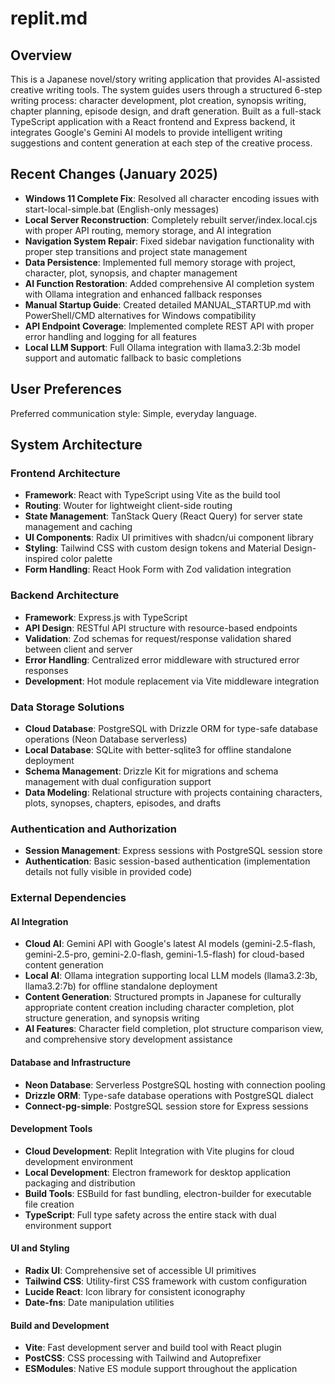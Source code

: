 # replit.md

## Overview

This is a Japanese novel/story writing application that provides AI-assisted creative writing tools. The system guides users through a structured 6-step writing process: character development, plot creation, synopsis writing, chapter planning, episode design, and draft generation. Built as a full-stack TypeScript application with a React frontend and Express backend, it integrates Google's Gemini AI models to provide intelligent writing suggestions and content generation at each step of the creative process.

## Recent Changes (January 2025)

- **Windows 11 Complete Fix**: Resolved all character encoding issues with start-local-simple.bat (English-only messages)
- **Local Server Reconstruction**: Completely rebuilt server/index.local.cjs with proper API routing, memory storage, and AI integration
- **Navigation System Repair**: Fixed sidebar navigation functionality with proper step transitions and project state management
- **Data Persistence**: Implemented full memory storage with project, character, plot, synopsis, and chapter management
- **AI Function Restoration**: Added comprehensive AI completion system with Ollama integration and enhanced fallback responses
- **Manual Startup Guide**: Created detailed MANUAL_STARTUP.md with PowerShell/CMD alternatives for Windows compatibility
- **API Endpoint Coverage**: Implemented complete REST API with proper error handling and logging for all features
- **Local LLM Support**: Full Ollama integration with llama3.2:3b model support and automatic fallback to basic completions

## User Preferences

Preferred communication style: Simple, everyday language.

## System Architecture

### Frontend Architecture
- **Framework**: React with TypeScript using Vite as the build tool
- **Routing**: Wouter for lightweight client-side routing
- **State Management**: TanStack Query (React Query) for server state management and caching
- **UI Components**: Radix UI primitives with shadcn/ui component library
- **Styling**: Tailwind CSS with custom design tokens and Material Design-inspired color palette
- **Form Handling**: React Hook Form with Zod validation integration

### Backend Architecture
- **Framework**: Express.js with TypeScript
- **API Design**: RESTful API structure with resource-based endpoints
- **Validation**: Zod schemas for request/response validation shared between client and server
- **Error Handling**: Centralized error middleware with structured error responses
- **Development**: Hot module replacement via Vite middleware integration

### Data Storage Solutions
- **Cloud Database**: PostgreSQL with Drizzle ORM for type-safe database operations (Neon Database serverless)
- **Local Database**: SQLite with better-sqlite3 for offline standalone deployment
- **Schema Management**: Drizzle Kit for migrations and schema management with dual configuration support
- **Data Modeling**: Relational structure with projects containing characters, plots, synopses, chapters, episodes, and drafts

### Authentication and Authorization
- **Session Management**: Express sessions with PostgreSQL session store
- **Authentication**: Basic session-based authentication (implementation details not fully visible in provided code)

### External Dependencies

#### AI Integration
- **Cloud AI**: Gemini API with Google's latest AI models (gemini-2.5-flash, gemini-2.5-pro, gemini-2.0-flash, gemini-1.5-flash) for cloud-based content generation
- **Local AI**: Ollama integration supporting local LLM models (llama3.2:3b, llama3.2:7b) for offline standalone deployment
- **Content Generation**: Structured prompts in Japanese for culturally appropriate content creation including character completion, plot structure generation, and synopsis writing
- **AI Features**: Character field completion, plot structure comparison view, and comprehensive story development assistance

#### Database and Infrastructure
- **Neon Database**: Serverless PostgreSQL hosting with connection pooling
- **Drizzle ORM**: Type-safe database operations with PostgreSQL dialect
- **Connect-pg-simple**: PostgreSQL session store for Express sessions

#### Development Tools
- **Cloud Development**: Replit Integration with Vite plugins for cloud development environment
- **Local Development**: Electron framework for desktop application packaging and distribution
- **Build Tools**: ESBuild for fast bundling, electron-builder for executable file creation
- **TypeScript**: Full type safety across the entire stack with dual environment support

#### UI and Styling
- **Radix UI**: Comprehensive set of accessible UI primitives
- **Tailwind CSS**: Utility-first CSS framework with custom configuration
- **Lucide React**: Icon library for consistent iconography
- **Date-fns**: Date manipulation utilities

#### Build and Development
- **Vite**: Fast development server and build tool with React plugin
- **PostCSS**: CSS processing with Tailwind and Autoprefixer
- **ESModules**: Native ES module support throughout the application